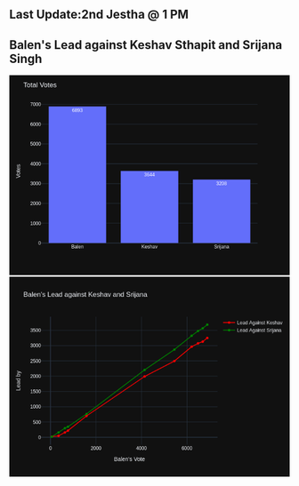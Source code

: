 ## Last Update:2nd Jestha @ 1 PM

## Balen's Lead against Keshav Sthapit and Srijana Singh
![ScreenShot](images/fig2.png)
![ScreenShot](images/fig1.png)
